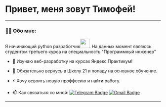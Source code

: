 # Привет, меня зовут Тимофей!

---

### :man_technologist: Обо мне:

Я начинающий python разработчик<img src="https://media.giphy.com/media/WUlplcMpOCEmTGBtBW/giphy.gif" width="30px">. На данных момент являюсь студентом третьего курса на специальность "Программный инженер"

- :telescope: Изучаю веб-разработку на курсах Яндекс Практикум!

- :seedling: Обязательно вернусь в Школу 21 и попаду на основное обучение.

- :zap: Хочу освоить новую проффесию и найти работу.

- :mailbox: Как связаться со мной: [![Telegram Badge](https://img.shields.io/badge/-filimonovalexey-blue?style=flat&logo=Telegram&logoColor=white)](https://t.me/f1llzzz) [![Gmail Badge](https://img.shields.io/badge/-Gmail-red?style=flat&logo=Gmail&logoColor=white)](mailto:alexeyf08@gmail.com)

---

